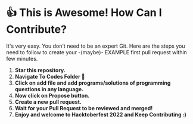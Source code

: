 # 👍 This is Awesome! How Can I Contribute?

It's very easy. You don't need to be an expert Git. Here are the steps you need to follow to create your -(maybe)- EXAMPLE first pull request within few minutes.
1. **Star this repository.**
2. **Navigate To Codes Folder 📁**
3. **Click on add file and add programs/solutions of programming questions in any language.**
4. **Now click on Propose button.**
5. **Create a new pull request.**
6. **Wait for your Pull Request to be reviewed and merged!**
7. **Enjoy and welcome to Hacktoberfest 2022 and Keep Contributing :)**
